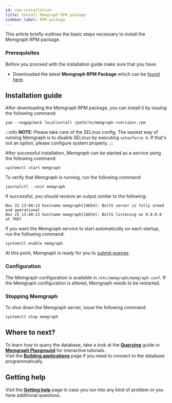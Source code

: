 ```yaml
---
id: rpm-installation
title: Install Memgraph RPM package
sidebar_label: RPM package
---
```


This article briefly outlines the basic steps necessary to install the Memgraph
RPM package.

### Prerequisites

Before you proceed with the installation guide make sure that you have:
* Downloaded the latest **Memgraph RPM Package** which can be [found
  here](https://memgraph.com/download/).

## Installation guide
After downloading the Memgraph RPM package, you can install it by issuing the
following command:

```
yum --nogpgcheck localinstall /path/to/memgraph-<version>.rpm
```

:::info
**NOTE:** Please take care of the SELinux config. The easiest way of running
Memgraph is to disable SELinux by executing `setenforce 0`. If that's not an
option, please configure system properly.
:::

After successful installation, Memgraph can be started as a
service using the following command:

```
systemctl start memgraph
```

To verify that Memgraph is running, run the following command:

```
journalctl --unit memgraph
```

If successful, you should receive an output similar to the following:

```
Nov 23 13:40:13 hostname memgraph[14654]: BoltS server is fully armed and operational
Nov 23 13:40:13 hostname memgraph[14654]: BoltS listening on 0.0.0.0 at 7687
```

If you want the Memgraph service to start automatically on each startup, run
the following command:

```
systemctl enable memgraph
```

At this point, Memgraph is ready for you to [submit queries](../querying/querying.md).

### Configuration
The Memgraph configuration is available in `/etc/memgraph/memgraph.conf`.
If the Memgraph configuration is altered, Memgraph needs to be restarted.

### Stopping Memgraph

To shut down the Memgraph server, issue the following command:

```
systemctl stop memgraph
```

## Where to next?

To learn how to query the database, take a look at the **[Querying](../querying/querying.md)** guide or **[Memgraph Playground](https://playground.memgraph.com/)** for interactive tutorials.<br/>
Visit the **[Building applications](/getting-started/connecting-applications/connecting-applications.md)** page if you need to 
connect to the database programmatically.

## Getting help

Visit the **[Getting help](/getting-help/getting-help.md)** page in case you run into any kind of problem or you have additional questions.
